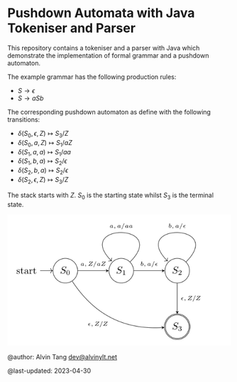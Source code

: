 # Pushdown Automata with Java Tokeniser and Parser

This repository contains a tokeniser and a parser with Java which demonstrate
the implementation of formal grammar and a pushdown automaton.

The example grammar has the following production rules:
- $S \to \epsilon$
- $S \to aSb$

The corresponding pushdown automaton as define with the following transitions:
- $\delta (S_{0}, \epsilon, Z) \mapsto S_{3}/Z$
- $\delta (S_{0}, a, Z) \mapsto S_{1}/aZ$
- $\delta (S_{1}, a, a) \mapsto S_{1}/aa$
- $\delta (S_{1}, b, a) \mapsto S_{2}/\epsilon$
- $\delta (S_{2}, b, a) \mapsto S_{2}/\epsilon$
- $\delta (S_{2}, \epsilon, Z) \mapsto S_{3}/Z$

The stack starts with $Z$.
$S_{0}$ is the starting state whilst $S_{3}$ is the terminal state.

![PDA transition diagram](res/PDADiagram.png)

@author: Alvin Tang <dev@alvinylt.net>

@last-updated: 2023-04-30
